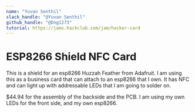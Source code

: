 ```yaml
---
name: "Yuvan Senthil"
slack_handle: "@Yuvan Senthil"
github_handle: "@Dng1273"
tutorial: https://jams.hackclub.com/jam/hacker-card
---
```


# ESP8266 Shield NFC Card

<!-- Describe your board in 2-3 sentences. What are you making? What will it do? -->
This is a shield for an esp8266 Huzzah Feather from Adafruit. I am using this as a business card that can attach to an esp8266 that I own. It has NFC and can light up with addressable LEDs that I am going to solder on.

<!-- How much is it going to cost? -->
$44.94 for the assembly of the backside and the PCB. 
I am using my own LEDs for the front side, and my own esp8266.
